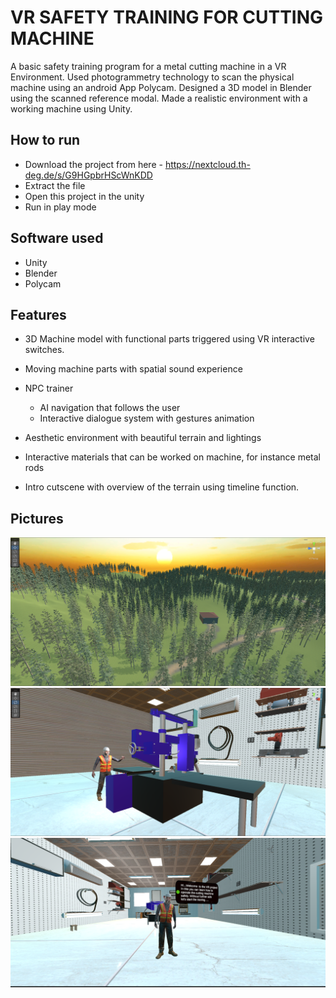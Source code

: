 

# VR SAFETY TRAINING FOR CUTTING MACHINE 

A basic safety training program for a metal cutting machine in a VR Environment. Used photogrammetry technology to scan the physical machine using an android App Polycam. Designed a 3D model in Blender using the scanned reference modal. Made a realistic environment with a working machine using Unity. 

## How to run

- Download the project from here - https://nextcloud.th-deg.de/s/G9HGpbrHScWnKDD
- Extract the file 
- Open this project in the unity
- Run in play mode

## Software used

- Unity
- Blender
- Polycam

##  Features

- 3D Machine model with functional parts triggered using VR interactive switches.
- Moving machine parts with spatial sound experience
- NPC trainer 
    - AI navigation that follows the user
    - Interactive dialogue system with gestures animation
    
- Aesthetic environment with beautiful terrain and lightings
- Interactive materials that can be worked on machine, for instance metal rods
- Intro cutscene with overview of the terrain using timeline function. 

## Pictures 

![](/Terrain.png)
![](NPC_with_machine.png)
![](/Chatubble.png)
